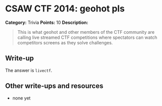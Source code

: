 # CSAW CTF 2014: geohot pls

**Category:** Trivia
**Points:** 10
**Description:**

> This is what geohot and other members of the CTF community are calling live streamed CTF competitions where spectators can watch competitors screens as they solve challenges.

## Write-up

The answer is `livectf`.

## Other write-ups and resources

* none yet
